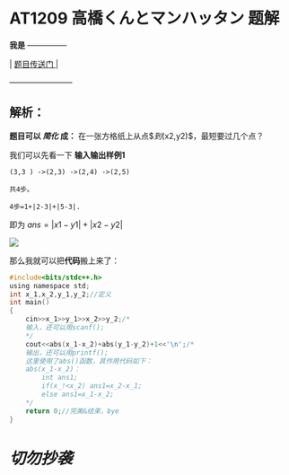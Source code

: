 # AT1209 高橋くんとマンハッタン 题解
**我是**
 —————
		
|       [题目传送门 ](https://www.luogu.com.cn/problem/AT1209)       |

 ————————

## 解析：
**题目可以 _简化_ 成：** 在一张方格纸上从点$$到$(x2,y2)$，最短要过几个点？

我们可以先看一下 **输入输出样例1**
```
(3,3 ) ->(2,3) ->(2,4) ->(2,5)

共4步。

4步=1+|2-3|+|5-3|.
```
即为 $ans = |x1-y1|+|x2-y2|$


![](https://i.loli.net/2018/11/15/5becb825e2290.png)

那么我就可以把**代码**搬上来了：
```c
#include<bits/stdc++.h>
using namespace std;
int x_1,x_2,y_1,y_2;//定义 
int main()
{
    cin>>x_1>>y_1>>x_2>>y_2;/*
    输入，还可以用scanf();
    */
    cout<<abs(x_1-x_2)+abs(y_1-y_2)+1<<'\n';/*
	输出，还可以用printf();
    这里使用了abs()函数，其作用代码如下：
    abs(x_1-x_2)： 
		int ans1;
		if(x_!<x_2) ans1=x_2-x_1;
		else ans1=x_1-x_2;
    */
    return 0;//完美&结束，bye 
} 
```

# _切勿抄袭_